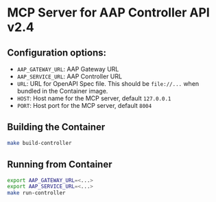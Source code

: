 # MCP Server for AAP Controller API v2.4

## Configuration options:

- `AAP_GATEWAY_URL`: AAP Gateway URL
- `AAP_SERVICE_URL`: AAP Controller URL
- `URL`: URL for OpenAPI Spec file. This should be `file://...` when bundled in the Container image.
- `HOST`: Host name for the MCP server, default `127.0.0.1`
- `PORT`: Host port for the MCP server, default `8004`

## Building the Container
```bash
make build-controller
```

## Running from Container

```bash
export AAP_GATEWAY_URL=<...>
export AAP_SERVICE_URL=<...>
make run-controller
```
